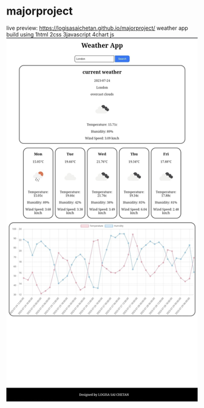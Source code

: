 # majorproject
live preview: https://logisasaichetan.github.io/majorproject/
weather app build using
1html
2css
3javascript
4chart js
![weatherappoutput](./weatheroutput.jpg)
